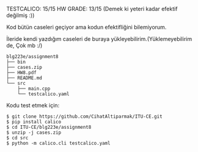 TESTCALICO: 15/15
HW GRADE: 13/15 (Demek ki yeteri kadar efektif değilmiş :))

Kod bütün caseleri geçiyor ama kodun efektifliğini bilemiyorum.

İleride kendi yazdığım caseleri de buraya yükleyebilirim.(Yüklemeyebilirim de, Çok mb :/)

```
blg223e/assignment8
├── bin
├── cases.zip
├── HW8.pdf
├── README.md
└── src
    ├── main.cpp
    └── testcalico.yaml
```

Kodu test etmek için:

```shell
$ git clone https://github.com/CihatAltiparmak/ITU-CE.git
$ pip install calico
$ cd ITU-CE/blg223e/assignment8
$ unzip -j cases.zip
$ cd src
$ python -m calico.cli testcalico.yaml
```
